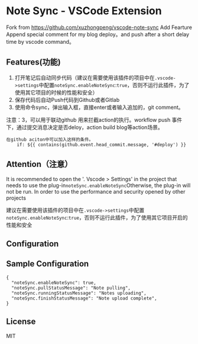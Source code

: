 # Note Sync - VSCode Extension
Fork from https://github.com/xuzhongpeng/vscode-note-sync
Add Fearture Append special comment for my blog deploy。and push after a short delay time by vscode command。
## Features(功能)
1. 打开笔记后自动同步代码（建议在需要使用该插件的项目中在`.vscode->settings`中配置`noteSync.enableNoteSync`:`true`，否则不运行此插件，为了使用其它项目的时候的性能和安全）
2. 保存代码后自动Push代码到Github或者Gitlab
3. 使用命令sync，弹出输入框，直接enter或者输入追加的，git comment。

注意：3，可以用于联动github 用来拦截action的执行。workflow push 事件下，通过提交消息决定是否deloy，action build blog等action场景。

```
在github aciton中可以加入这样的条件。
    if: ${{ contains(github.event.head_commit.message, '#deploy') }}
```

## Attention（注意）

It is recommended to open the '. Vscode > Settings' in the project that needs to use the plug-in` noteSync.enableNoteSync `Otherwise, the plug-in will not be run. In order to use the performance and security opened by other projects

建议在需要使用该插件的项目中在`.vscode->settings`中配置`noteSync.enableNoteSync`:`true`，否则不运行此插件，为了使用其它项目开启的性能和安全

## Configuration


## Sample Configuration

```
{
  "noteSync.enableNoteSync": true,
  "noteSync.pullStatusMessage": "Note pulling",
  "noteSync.runningStatusMessage": "Notes uploading",
  "noteSync.finishStatusMessage": "Note upload complete",
}
```
## License
MIT
